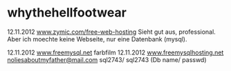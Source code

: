 whythehellfootwear
==================
12.11.2012 www.zymic.com/free-web-hosting
Sieht gut aus, professional. Aber ich moechte keine Webseite, nur eine Datenbank (mysql).

12.11.2012 www.freemysql.net farbfilm
12.11.2012 www.freemysqlhosting.net noliesaboutmyfather@mail.com 
            sql2743/ sql2743 (Db name/ passwd)
